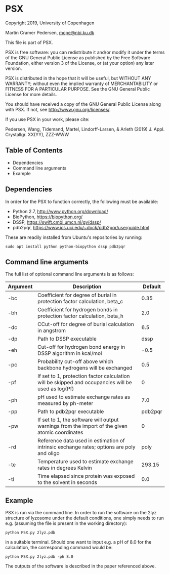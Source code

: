 # PSX            

Copyright 2019, University of Copenhagen

Martin Cramer Pedersen, mcpe@nbi.ku.dk

This file is part of PSX.

PSX is free software: you can redistribute it and/or modify
it under the terms of the GNU General Public License as published by
the Free Software Foundation, either version 3 of the License, or
(at your option) any later version.

PSX is distributed in the hope that it will be useful,
but WITHOUT ANY WARRANTY; without even the implied warranty of
MERCHANTABILITY or FITNESS FOR A PARTICULAR PURPOSE.  See the
GNU General Public License for more details.

You should have received a copy of the GNU General Public License
along with PSX. If not, see <http://www.gnu.org/licenses/>.

If you use PSX in your work, please cite:

Pedersen, Wang, Tidemand, Martel, Lindorff-Larsen, & Arleth (2019)
J. Appl. Crystallgr. XX(YY), ZZZ-WWW

## Table of Contents

 - Dependencies
 - Command line arguments
 - Example

## Dependencies

In order for the PSX to function correctly, the following must be available:
 - Python 2.7, http://www.python.org/download/ 
 - BioPython, https://biopython.org/
 - DSSP, https://swift.cmbi.umcn.nl/gv/dssp/
 - pdb2pqr, https://www.ics.uci.edu/~dock/pdb2pqr/userguide.html

These are readily installed from Ubuntu's repositories by running:

    sudo apt install python python-biopython dssp pdb2pqr

## Command line arguments

The full list of optional command line arguments is as follows:

| Argument | Description                                                                                        | Default |
| -------- | -------------------------------------------------------------------------------------------------- | ------- |
| -bc      | Coefficient for degree of burial in protection factor calculation, beta_c                          | 0.35    |
| -bh      | Coefficient for hydrogen bonds in protection factor calculation, beta_h                            | 2.0     |
| -dc      | CCut-off for degree of burial calculation in angstrom                                              | 6.5     |
| -dp      | Path to DSSP executable                                                                            | dssp    |
| -eh      | Cut-off for hydrogen bond energy in DSSP algorithm in kcal/mol                                     | -0.5    |
| -pc      | Probability cut-off above which backbone hydrogens will be exchanged                               | 0.5     |
| -pf      | If set to 1, protection factor calculation will be skipped and occupancies will be used as log(Pf) | 0       |
| -ph      | pH used to estimate exchange rates as measured by ph-meter                                         | 7.0     |
| -pp      | Path to pdb2pqr executable                                                                         | pdb2pqr |
| -pw      | If set to 1, the software will output warnings from the import of the given atomic coordinates     | 0       |
| -rd      | Reference data used in estimation of intrinsic exchange rates; options are poly and oligo          | poly    |
| -te      | Temperature used to estimate exchange rates in degrees Kelvin                                      | 293.15  |
| -ti      | Time elapsed since protein was exposed to the solvent in seconds                                   | 0.0     |

## Example

PSX is run via the command line. In order to run the software on the 2lyz structure of lyzosome under the default conditions, one simply needs to run e.g. (assuming the file is present in the working directory):

    python PSX.py 2lyz.pdb

in a suitable terminal. Should one want to input e.g. a pH of 8.0 for the calculation, the corresponding command would be:

    python PSX.py 2lyz.pdb -ph 8.0

The outputs of the software is described in the paper referenced above.
